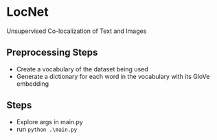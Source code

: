 # LocNet
Unsupervised Co-localization of Text and Images

## Preprocessing Steps

- Create a vocabulary of the dataset being used
- Generate a dictionary for each word in the vocabulary with its GloVe embedding


## Steps

- Explore args in main.py
- run ``` python .\main.py ```
